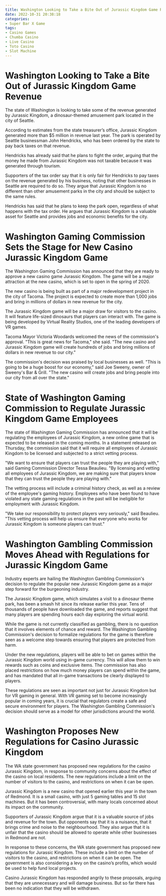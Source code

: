 ```yaml
---
title: Washington Looking to Take a Bite Out of Jurassic Kingdom Game Revenue
date: 2022-10-31 20:38:18
categories:
- Super Bar X Game
tags:
- Casino Games
- Chumba Casino
- Live Casino
- Toto Casino
- Slot Machine
---
```



#  Washington Looking to Take a Bite Out of Jurassic Kingdom Game Revenue

The state of Washington is looking to take some of the revenue generated by Jurassic Kingdom, a dinosaur-themed amusement park located in the city of Seattle.

According to estimates from the state treasurer’s office, Jurassic Kingdom generated more than $5 million in revenue last year. The park is operated by Seattle businessman John Hendricks, who has been ordered by the state to pay back taxes on that revenue.

Hendricks has already said that he plans to fight the order, arguing that the money he made from Jurassic Kingdom was not taxable because it was generated through tourism.

Supporters of the tax order say that it is only fair for Hendricks to pay taxes on the revenue generated by his business, noting that other businesses in Seattle are required to do so. They argue that Jurassic Kingdom is no different than other amusement parks in the city and should be subject to the same rules.

Hendricks has said that he plans to keep the park open, regardless of what happens with the tax order. He argues that Jurassic Kingdom is a valuable asset for Seattle and provides jobs and economic benefits for the city.

#  Washington Gaming Commission Sets the Stage for New Casino Jurassic Kingdom Game

The Washington Gaming Commission has announced that they are ready to approve a new casino game Jurassic Kingdom. The game will be a major attraction at the new casino, which is set to open in the spring of 2020.

The new casino is being built as part of a major redevelopment project in the city of Tacoma. The project is expected to create more than 1,000 jobs and bring in millions of dollars in new revenue for the city.

The Jurassic Kingdom game will be a major draw for visitors to the casino. It will feature life-sized dinosaurs that players can interact with. The game is being developed by Virtual Reality Studios, one of the leading developers of VR games.

Tacoma Mayor Victoria Woodards welcomed the news of the commission's approval. "This is great news for Tacoma," she said. "The new casino and Jurassic Kingdom game will create hundreds of jobs and bring millions of dollars in new revenue to our city."

The commission's decision was praised by local businesses as well. "This is going to be a huge boost for our economy," said Joe Sweeny, owner of Sweeny's Bar & Grill. "The new casino will create jobs and bring people into our city from all over the state."

#  State of Washington Gaming Commission to Regulate Jurassic Kingdom Game Employees

The state of Washington Gaming Commission has announced that it will be regulating the employees of Jurassic Kingdom, a new online game that is expected to be released in the coming months. In a statement released on Thursday, the commission said that it will require all employees of Jurassic Kingdom to be licensed and subjected to a strict vetting process.

"We want to ensure that players can trust the people they are playing with," said Gaming Commission Director Tessa Beaulieu. "By licensing and vetting all employees of Jurassic Kingdom, we are making sure that players know that they can trust the people they are playing with."

The vetting process will include a criminal history check, as well as a review of the employee's gaming history. Employees who have been found to have violated any state gaming regulations in the past will be ineligible for employment with Jurassic Kingdom.

"We take our responsibility to protect players very seriously," said Beaulieu. "This vetting process will help us ensure that everyone who works for Jurassic Kingdom is someone players can trust."

#  Washington Gambling Commission Moves Ahead with Regulations for Jurassic Kingdom Game

Industry experts are hailing the Washington Gambling Commission's decision to regulate the popular new Jurassic Kingdom game as a major step forward for the burgeoning industry.

The Jurassic Kingdom game, which simulates a visit to a dinosaur theme park, has been a smash hit since its release earlier this year. Tens of thousands of people have downloaded the game, and reports suggest that many players are spending hours each day exploring the virtual world.

While the game is not currently classified as gambling, there is no question that it involves elements of chance and reward. The Washington Gambling Commission's decision to formalize regulations for the game is therefore seen as a welcome step towards ensuring that players are protected from harm.

Under the new regulations, players will be able to bet on games within the Jurassic Kingdom world using in-game currency. This will allow them to win rewards such as coins and exclusive items. The commission has also placed restrictions on how much money players can spend within the game, and has mandated that all in-game transactions be clearly displayed to players.

These regulations are seen as important not just for Jurassic Kingdom but for VR gaming in general. With VR gaming set to become increasingly popular in coming years, it is crucial that regulators create a safe and secure environment for players. The Washington Gambling Commission's decision should serve as a model for other jurisdictions around the world.

#  Washington Proposes New Regulations for Casino Jurassic Kingdom

The WA state government has proposed new regulations for the casino Jurassic Kingdom, in response to community concerns about the effect of the casino on local residents. The new regulations include a limit on the number of visitors to the casino, and restrictions on when it can be open.

Jurassic Kingdom is a new casino that opened earlier this year in the town of Redmond. It is a small casino, with just 5 gaming tables and 15 slot machines. But it has been controversial, with many locals concerned about its impact on the community.

Supporters of Jurassic Kingdom argue that it is a valuable source of jobs and revenue for the town. But opponents say that it is a nuisance, that it brings crime and noise to the neighbourhood. They also argue that it is unfair that the casino should be allowed to operate while other businesses in Redmond are not.

In response to these concerns, the WA state government has proposed new regulations for Jurassic Kingdom. These include a limit on the number of visitors to the casino, and restrictions on when it can be open. The government is also considering a levy on the casino’s profits, which would be used to help fund local projects.

Casino Jurassic Kingdom has responded angrily to these proposals, arguing that they are unnecessary and will damage business. But so far there has been no indication that they will be withdrawn.